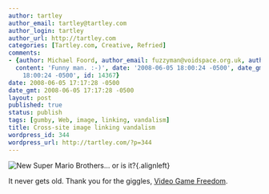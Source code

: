 ```yaml
---
author: tartley
author_email: tartley@tartley.com
author_login: tartley
author_url: http://tartley.com
categories: [Tartley.com, Creative, Refried]
comments:
- {author: Michael Foord, author_email: fuzzyman@voidspace.org.uk, author_url: 'http://www.ironpythoninaction.com',
  content: 'Funny man. :-)', date: '2008-06-05 18:00:24 -0500', date_gmt: '2008-06-05
    18:00:24 -0500', id: 14367}
date: 2008-06-05 17:17:28 -0500
date_gmt: 2008-06-05 17:17:28 -0500
layout: post
published: true
status: publish
tags: [gumby, Web, image, linking, vandalism]
title: Cross-site image linking vandalism
wordpress_id: 344
wordpress_url: http://tartley.com/?p=344
---
```


![New Super Mario Brothers... or is
it?](/assets/2007/03/new-super-mario-bros.jpg){.alignleft}

It never gets old. Thank you for the giggles, [Video Game
Freedom](http://vgfreedom.blogspot.com/2008/06/podcast-review-new-super-mario-bros.html).
